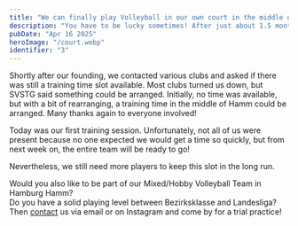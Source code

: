 ```yaml
---
title: "We can finally play Volleyball in our own court in the middle of Hamburg!"
description: "You have to be lucky sometimes! After just about 1.5 months, we got a training time slot at a court in the middle of Hamburg."
pubDate: "Apr 16 2025"
heroImage: "/court.webp"
identifier: "3"
---
```


Shortly after our founding, we contacted various clubs and asked if there was still a training time slot available. Most clubs turned us down, but SVSTG said something could be arranged. Initially, no time was available, but with a bit of rearranging, a training time in the middle of Hamm could be arranged. 
Many thanks again to everyone involved!

Today was our first training session. 
Unfortunately, not all of us were present 
because no one expected we would get a time so quickly, 
but from next week on, the entire team will be ready to go!

Nevertheless, we still need more players to keep this slot in the long run.

Would you also like to be part of our Mixed/Hobby Volleyball Team in Hamburg Hamm?  
Do you have a solid playing level between Bezirksklasse and Landesliga?  
Then [contact](/en/contact/) us via email or on Instagram and come by for a trial practice!
